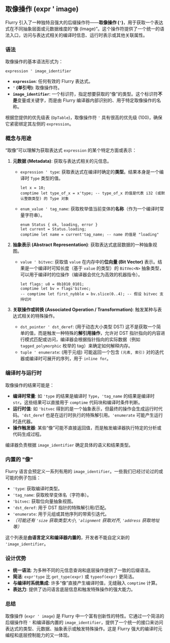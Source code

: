 ## 取像操作 (expr ' image)

Flurry 引入了一种独特且强大的后缀操作符——**取像操作 (`'`)**，用于获取一个表达式在不同抽象层面或元数据维度的“像 (Image)”。这个操作符提供了一个统一的语法入口，访问与表达式相关的编译时信息、运行时表示或其他关联属性。

### 语法

取像操作的基本语法形式为：

```flurry
expression ' image_identifier
```

*   **`expression`**: 任何有效的 Flurry 表达式。
*   **`'` (单引号)**: 取像操作符。
*   **`image_identifier`**: 一个标识符，指定想要获取的“像”的类型。这个标识符**不是**变量或关键字，而是由 Flurry 编译器内部识别的、用于特定取像操作的名称。

根据您提供的优先级表 (`OpTable`)，取像操作符 `'` 具有很高的优先级 (100)，确保它紧密绑定其左侧的 `expression`。

### 概念与用途

“取像”可以理解为获取表达式 `expression` 的某个特定方面或表示：

1.  **元数据 (Metadata)**: 获取与表达式相关的元信息。
    *   `expression ' type`: 获取表达式在编译时确定的**类型**。结果本身是一个编译时 `Type` 类型的值。
        ```flurry
        let x = 10;
        comptime let type_of_x = x'type; -- type_of_x 的值是代表 i32 (或默认整数类型) 的 Type 对象
        ```
    *   `enum_value ' tag_name`: 获取枚举值当前变体的**名称**（作为一个编译时常量字符串）。
        ```flurry
        enum Status { ok, loading, error }
        let current = Status.loading;
        comptime let name = current'tag_name; -- name 的值是 "loading"
        ```

2.  **抽象表示 (Abstract Representation)**: 获取表达式底层数据的一种抽象视图。
    *   `value ' bitvec`: 获取值 `value` 在内存中的**位向量 (Bit Vector)** 表示。结果是一个编译时可知长度（基于 `value` 的类型）的 `BitVec<N>` 抽象类型，可以用于编译时的位操作（编译器会优化为高效的机器指令）。
        ```flurry
        let flags: u8 = 0b1010_0101;
        comptime let bv = flags'bitvec;
        -- comptime let first_nybble = bv.slice(0..4); -- 假设 bitvec 支持切片
        ```

3.  **关联操作或转换 (Associated Operation / Transformation)**: 触发某种与表达式相关的特殊操作。
    *   `dst_pointer ' dst_deref`: (用于动态大小类型 DST) 这不是获取一个简单的值，而是触发一种特殊的**解引用操作**，允许对 DST 指针指向的内容进行模式匹配或访问，编译器会根据指针指向的实际数据（例如 `tagged_polymorphic` 枚举的 tag）来确定如何解释内存。
    *   `tuple ' enumerate`: (用于元组) 可能返回一个包含 `(元素, 索引)` 对的迭代器或编译时可展开的序列，用于 `inline for`。

### 编译时与运行时

取像操作的结果可能是：

*   **编译时常量**: 如 `'type` 的结果是编译时 `Type`，`'tag_name` 的结果是编译时 `str`。这些结果可以直接用于 `comptime` 代码块和编译时条件判断。
*   **运行时值**: 如 `'bitvec` 得到的是一个抽象表示，但最终的操作会生成运行时代码。`'dst_deref` 也是在运行时执行的特殊解引用。`'enumerate` 可能产生运行时迭代器。
*   **操作触发器**: 某些“像”可能不直接返回值，而是触发编译器执行特定的分析或代码生成过程。

编译器负责根据 `image_identifier` 确定具体的语义和结果类型。

### 内置的 "像"

Flurry 语言会预定义一系列有用的 `image_identifier`。一些我们已经讨论过的或可能的例子包括：

*   `'type`: 获取编译时类型。
*   `'tag_name`: 获取枚举变体名（字符串）。
*   `'bitvec`: 获取位向量抽象视图。
*   `'dst_deref`: 用于 DST 指针的特殊解引用/匹配。
*   `'enumerate`: 用于元组或其他序列的带索引迭代。
*   *（可能还有 `'size` 获取类型大小, `'alignment` 获取对齐, `'address` 获取地址等）*

这个列表是**由语言定义和编译器内置的**，开发者不能自定义新的 `'image_identifier`。

### 设计优势

*   **统一语法**: 为多种不同的元信息查询和底层操作提供了一致的后缀语法。
*   **简洁**: `expr'type` 比 `get_type(expr)` 或 `typeof(expr)` 更简洁。
*   **与编译时系统集成**: 许多“像”直接产生编译时值，无缝融入 `comptime` 计算。
*   **表达力**: 提供了访问语言底层信息和触发特殊操作的强大能力。

### 总结

取像操作 (`expr ' image`) 是 Flurry 中一个富有创新性的特性。它通过一个简洁的后缀操作符 `'` 和编译器内置的 `image_identifier`，提供了一个统一的接口来访问表达式的类型、元数据、抽象表示或触发特殊操作。这是 Flurry 强大的编译时元编程和底层控制能力的又一体现。